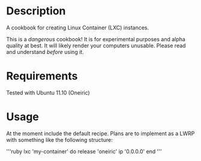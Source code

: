 Description
===========

A cookbook for creating Linux Container (LXC) instances.

This is a *dangerous* cookbook! It is for experimental purposes and
alpha quality at best. It will likely render your computers unusable.
Please read and understand *before* using it.

Requirements
============

Tested with Ubuntu 11.10 (Oneiric)

Usage
=====

At the moment include the default recipe. Plans are to implement as a
LWRP with something like the following structure:

'''ruby
lxc 'my-container' do
  release 'oneiric'
  ip '0.0.0.0'
end
'''
